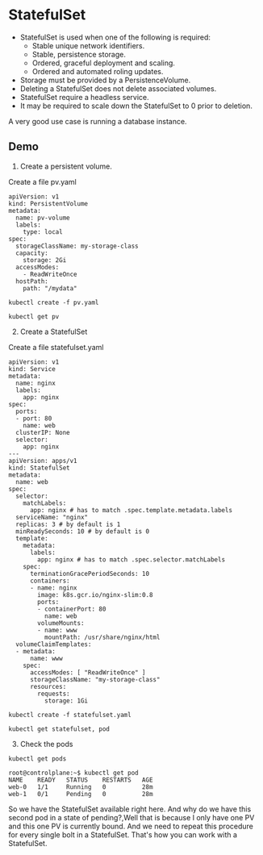 # StatefulSet

- StatefulSet is used when one of the following is required:
    - Stable unique network identifiers.
    - Stable, persistence storage.
    - Ordered, graceful deployment and scaling.
    - Ordered and automated roling updates.
- Storage must be provided by a PersistenceVolume.
- Deleting a StatefulSet does not delete associated volumes.
- StatefulSet require a headless service.
- It may be required to scale down the StatefulSet to 0 prior to deletion.

A very good use case is running a database instance.


## Demo

1. Create a persistent volume.

Create a file pv.yaml


```
apiVersion: v1
kind: PersistentVolume
metadata:
  name: pv-volume
  labels:
    type: local
spec:
  storageClassName: my-storage-class
  capacity:
    storage: 2Gi
  accessModes:
    - ReadWriteOnce
  hostPath:
    path: "/mydata"
```

```
kubectl create -f pv.yaml
```

```
kubectl get pv
```

2. Create a StatefulSet

Create a file statefulset.yaml

```
apiVersion: v1
kind: Service
metadata:
  name: nginx
  labels:
    app: nginx
spec:
  ports:
  - port: 80
    name: web
  clusterIP: None
  selector:
    app: nginx
---
apiVersion: apps/v1
kind: StatefulSet
metadata:
  name: web
spec:
  selector:
    matchLabels:
      app: nginx # has to match .spec.template.metadata.labels
  serviceName: "nginx"
  replicas: 3 # by default is 1
  minReadySeconds: 10 # by default is 0
  template:
    metadata:
      labels:
        app: nginx # has to match .spec.selector.matchLabels
    spec:
      terminationGracePeriodSeconds: 10
      containers:
      - name: nginx
        image: k8s.gcr.io/nginx-slim:0.8
        ports:
        - containerPort: 80
          name: web
        volumeMounts:
        - name: www
          mountPath: /usr/share/nginx/html
  volumeClaimTemplates:
  - metadata:
      name: www
    spec:
      accessModes: [ "ReadWriteOnce" ]
      storageClassName: "my-storage-class"
      resources:
        requests:
          storage: 1Gi
```

```
kubectl create -f statefulset.yaml
```

```
kubectl get statefulset, pod
```

3. Check the pods

```
kubectl get pods
```

```
root@controlplane:~$ kubectl get pod
NAME    READY   STATUS    RESTARTS   AGE
web-0   1/1     Running   0          28m
web-1   0/1     Pending   0          28m
```

So we have the StatefulSet available right here. And why do we have this second pod in a state of pending?,Well that is because I only have one PV and this one PV is currently bound. And we need to repeat this procedure for every single bolt in a StatefulSet. That's how you can work with a StatefulSet.